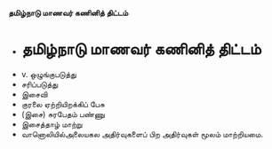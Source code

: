 **தமிழ்நாடு மாணவர் கணினித் திட்டம்**
- # தமிழ்நாடு மாணவர் கணினித் திட்டம்
- v. ஒழுங்குபடுத்து
- சரிப்படுத்து
- இசைவி
- குரலை ஏற்றியிறக்கிப் பேசு
- (இசை) சுரபேதம் பண்ணு
- இசைத்தாழ் மாற்று
- வானொலியில்அலையகல அதிர்வுகளைப் பிற அதிர்வுகள் மூலம் மாற்றியமை.

